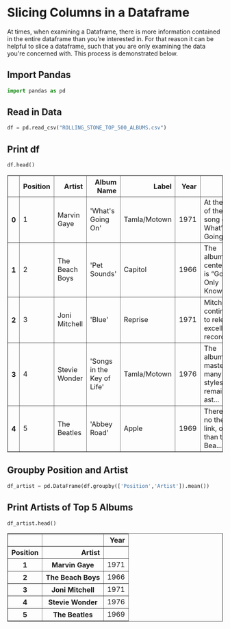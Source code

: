 # Slicing Columns in a Dataframe
At times, when examining a Dataframe, there is more information contained in the entire dataframe than you're interested in. For that reason it can be helpful to slice a dataframe, such that you are only examining the data you're concerned with. This process is demonstrated below.

## Import Pandas


```python
import pandas as pd
```

## Read in Data


```python
df = pd.read_csv("ROLLING_STONE_TOP_500_ALBUMS.csv")
```

## Print df


```python
df.head()
```




<div>
<style scoped>
    .dataframe tbody tr th:only-of-type {
        vertical-align: middle;
    }

    .dataframe tbody tr th {
        vertical-align: top;
    }

    .dataframe thead th {
        text-align: right;
    }
</style>
<table border="1" class="dataframe">
  <thead>
    <tr style="text-align: right;">
      <th></th>
      <th>Position</th>
      <th>Artist</th>
      <th>Album Name</th>
      <th>Label</th>
      <th>Year</th>
      <th>Critic</th>
    </tr>
  </thead>
  <tbody>
    <tr>
      <th>0</th>
      <td>1</td>
      <td>Marvin Gaye</td>
      <td>'What's Going On'</td>
      <td>Tamla/Motown</td>
      <td>1971</td>
      <td>At the end of the final song on What’s Going O...</td>
    </tr>
    <tr>
      <th>1</th>
      <td>2</td>
      <td>The Beach Boys</td>
      <td>'Pet Sounds'</td>
      <td>Capitol</td>
      <td>1966</td>
      <td>The album’s centerpiece is “God Only Knows,” a...</td>
    </tr>
    <tr>
      <th>2</th>
      <td>3</td>
      <td>Joni Mitchell</td>
      <td>'Blue'</td>
      <td>Reprise</td>
      <td>1971</td>
      <td>Mitchell continued to release excellent record...</td>
    </tr>
    <tr>
      <th>3</th>
      <td>4</td>
      <td>Stevie Wonder</td>
      <td>'Songs in the Key of Life'</td>
      <td>Tamla/Motown</td>
      <td>1976</td>
      <td>The album’s mastery of many styles remains ast...</td>
    </tr>
    <tr>
      <th>4</th>
      <td>5</td>
      <td>The Beatles</td>
      <td>'Abbey Road'</td>
      <td>Apple</td>
      <td>1969</td>
      <td>There was no thematic link, other than the Bea...</td>
    </tr>
  </tbody>
</table>
</div>



## Groupby Position and Artist


```python
df_artist = pd.DataFrame(df.groupby(['Position','Artist']).mean())
```

## Print Artists of Top 5 Albums


```python
df_artist.head()
```




<div>
<style scoped>
    .dataframe tbody tr th:only-of-type {
        vertical-align: middle;
    }

    .dataframe tbody tr th {
        vertical-align: top;
    }

    .dataframe thead th {
        text-align: right;
    }
</style>
<table border="1" class="dataframe">
  <thead>
    <tr style="text-align: right;">
      <th></th>
      <th></th>
      <th>Year</th>
    </tr>
    <tr>
      <th>Position</th>
      <th>Artist</th>
      <th></th>
    </tr>
  </thead>
  <tbody>
    <tr>
      <th>1</th>
      <th>Marvin Gaye</th>
      <td>1971</td>
    </tr>
    <tr>
      <th>2</th>
      <th>The Beach Boys</th>
      <td>1966</td>
    </tr>
    <tr>
      <th>3</th>
      <th>Joni Mitchell</th>
      <td>1971</td>
    </tr>
    <tr>
      <th>4</th>
      <th>Stevie Wonder</th>
      <td>1976</td>
    </tr>
    <tr>
      <th>5</th>
      <th>The Beatles</th>
      <td>1969</td>
    </tr>
  </tbody>
</table>
</div>




```python

```
